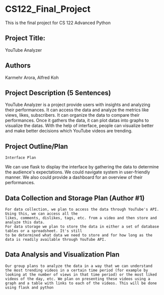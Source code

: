 # CS122_Final_Project
This is the final project for CS 122 Advanced Python


## Project Title:
YouTube Analyzer

## Authors
Karmehr Arora, Alfred Koh

## Project Description (5 Sentences)
YouTube Analyzer is a project provide users 
with insights and analyzing their performances.
It can access the data and analyze the metrics like
views, likes, subscribers. It can organize 
the data to compare their performances. Once it 
gathers the data, it can plot datas into graphs to 
visualize the datas. With the help of interface, 
people can visualize better and make better 
decisions which YouTube videos are trending.

## Project Outline/Plan

    Interface Plan
We can use flask to display the interface by gathering 
the data to determine the audience's expectations. We 
could navigate system in user-friendly manner. We also could
provide a dashboard for an overview of their performances.
    
## Data Collection and Storage Plan (Author #1)
    For data collection, we plan to access the data through YouTube's API. Using this, we can access all the 
    likes, comments, dislikes, tags, etc. from a video and then store and analyze this data.
    For data storage we plan to store the data in either a set of database tables or a spreadsheet. It's still 
    to be determined what data we need to store and for how long as the data is readily available through YouTube API.

## Data Analysis and Visualization Plan
    Our group plans to analyze the data in a way that we can understand the most trending videos in a certain time period (for example by looking at the number of views in that time period) or the most liked videos of the day, etc. We plan on presenting these videos using a graph and a table with links to each of the videos. This will be done using flask and python